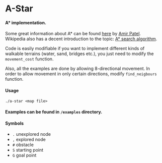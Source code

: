 # A-Star

#### A\* implementation.
Some great information about A\* can be found [here](http://theory.stanford.edu/%7Eamitp/GameProgramming/AStarComparison.html) by [Amir Patel](https://www.redblobgames.com/).  
Wikipedia also has a decent introduction to the topic: [A\* search algorithm](https://en.wikipedia.org/wiki/A*_search_algorithm).  

Code is easily modifiable if you want to implement different kinds of walkable terrains (water, sand, bridges etc.), you just need to modify the `movement_cost` function.  

Also, all the examples are done by allowing 8-directional movement. In order to allow movement in only certain directions, modify `find_neigbours` function.

#### Usage
```
./a-star <map file>
```

#### Examples can be found in `/examples` directory.

#### Symbols
* `.` unexplored node
* `,` explored node
* `#` obstacle
* `S` starting point
* `G` goal point
